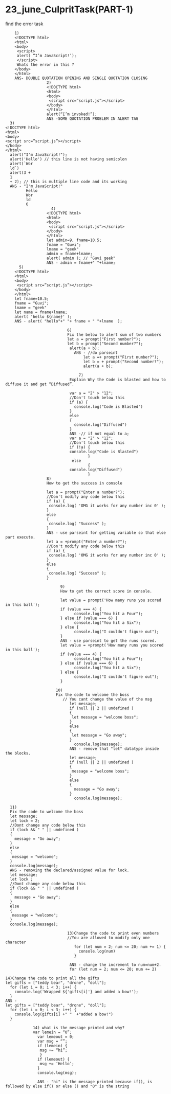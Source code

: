 # 23_june_CulpritTask(PART-1)
find the error task 

        1)
        <!DOCTYPE html>
        <html>
        <body>
         <script>
         alert( “I’m JavaScript!’);
         </script>
         Whats the error in this ?
        </body>
        </html>
        ANS- DOUBLE QUOTATION OPENING AND SINGLE QUOTATION CLOSING
                      2)
                      <!DOCTYPE html>
                      <html>
                      <body>
                       <script src=”script.js”></script>
                      </body>
                      </html>
                      alert(“I’m invoked!”);
                      ANS -SOME QUOTATION PROBLEM IN ALERT TAG
      3)
    <!DOCTYPE html>
    <html>
    <body>
    <script src=”script.js”></script>
    </body>
    </html>
      alert("I'm JavaScript!");
      alert('Hello') // this line is not having semicolon
      alert(`Wor
      ld`)
      alert(3 +
      1
      + 2); // this is multiple line code and its working
      ANS - "I'm JavaScript!"
             Hello
             Wor
             ld
             6
                        4)
                      <!DOCTYPE html>
                      <html>
                      <body>
                       <script src=”script.js”></script>
                      </body>
                      </html>
                      let admin=9, fname=10.5; 
                      fname = "Guvi";
                      lname = "geek"
                      admin = fname+lname;
                      alert( admin ); // "Guvi geek"
                      ANS - admin = fname+" "+lname;
          5)
        <!DOCTYPE html>
        <html>
        <body>
         <script src=”script.js”></script>
        </body>
        </html>
        let fname=10.5; 
        fname = "Guvi";
        lname = "geek"
        let name = fname+lname;
        alert( 'hello ${name}' );
        ANS - alert( "hello"+" "+ fname + " "+lname  );

                               6)
                               Fix the below to alert sum of two numbers
                               let a = prompt("First number?");
                               let b = prompt("Second number?");
                                alert(a + b);
                                  ANS - //do parseint
                                      let a =+ prompt("First number?");
                                      let b = + prompt("Second number?");
                                      alert(a + b);
                                      
                                    7)
                                Explain Why the Code is blasted and how to diffuse it and get “Diffused”.
                                
                                var a = "2" > "12";
                                //Don't touch below this
                                if (a) {
                                  console.log("Code is Blasted")
                                }
                                else
                                {
                                  console.log("Diffused") 
                                }  
                                ANS -// if not equal to a;
                                var a = "2" > "12";
                                //Don't touch below this
                                if (!a) {
                                console.log("Code is Blasted")
                                        }
                                 else
                                        {
                                console.log("Diffused") 
                                        }
                      8)
                      How to get the success in console
                      
                      let a = prompt("Enter a number?");
                      //Don't modify any code below this
                      if (a) {
                       console.log( 'OMG it works for any number inc 0' );
                      }
                      else
                      {
                       console.log( "Success" );
                      }
                      ANS - use parseint for getting variable so that else part execute.
                      let a = +prompt("Enter a number?");
                      //Don't modify any code below this
                      if (a) {
                       console.log( 'OMG it works for any number inc 0' );
                      }
                      else
                      {
                       console.log( "Success" );
                      }

                            9)
                            How to get the correct score in console.

                            let value = prompt('How many runs you scored in this ball');
                            if (value === 4) {
                                  console.log("You hit a Four");
                            } else if (value === 6) {
                                  console.log("You hit a Six");
                            } else {
                                  console.log("I couldn't figure out");
                            }
                            ANS - use parseint to get the runs scored.
                            let value = +prompt('How many runs you scored in this ball');
                            if (value === 4) {
                                  console.log("You hit a Four");
                            } else if (value === 6) {
                                  console.log("You hit a Six");
                            } else {
                                  console.log("I couldn't figure out");
                            }

                          10)
                          Fix the code to welcome the boss
                             // You cant change the value of the msg
                                let message;
                                if (null || 2 || undefined )
                                {
                                 let message = "welcome boss";
                                }
                                else
                                {
                                 let message = "Go away";
                                }
                                  console.log(message);
                                ANS - remove that "let" datatype inside the blocks.
                                let message;
                                if (null || 2 || undefined )
                                {
                                 message = "welcome boss";
                                }
                                else
                                {
                                  message = "Go away";
                                }
                                  console.log(message);

      11)
      Fix the code to welcome the boss
      let message;
      let lock = 2;
      //Dont change any code below this
      if (lock && " " || undefined )
      {
        message = "Go away";
      }
      else
      {
       message = "welcome";
      }
      console.log(message);
      ANS - removing the declared/assigned value for lock.
      let message;
      let lock ;
      //Dont change any code below this
      if (lock && " " || undefined )
      {
        message = "Go away";
      }
      else
      {
       message = "welcome";
      }
      console.log(message);

                               13)Change the code to print even numbers
                               //You are allowed to modify only one character 
                                  for (let num = 2; num <= 20; num += 1) {
                                    console.log(num)
                                  }
                                  
                                ANS - change the increment to num=num+2.
                                for (let num = 2; num <= 20; num += 2)
   
    14)Change the code to print all the gifts
    let gifts = ["teddy bear", "drone", "doll"];
      for (let i = 0; i < 3; i++) {
        console.log('Wrapped ${'gifts[i]'} and added a bow!');
      }
    ANS - 
    let gifts = ["teddy bear", "drone", "doll"];
      for (let i = 0; i < 3; i++) {
        console.log(gifts[i] +" "  +"added a bow!")
      }
      
                14) what is the message printed and why?
                var lemein = “0”;
                  var lemeout = 0;
                  var msg = “”;
                  if (lemein) {
                   msg += “hi”;
                   }
                  if (lemeout) {
                   msg += ‘Hello’;
                  }
                  console.log(msg);
                               
                  ANS - "hi" is the message printed because if(), is followed by else if() or else () and "0" is the string                  
                   
                   
                   
                   
                   
                   
                   
                   
                   
                   
                   
                   
                   
                   
                   
                   
   
                   
